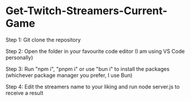﻿# Get-Twitch-Streamers-Current-Game

Step 1: Git clone the repository

Step 2: Open the folder in your favourite code editor (I am using VS Code personally)

Step 3: Run "npm i", "pnpm i" or use "bun i" to install the packages (whichever package manager you prefer, I use Bun)

Step 4: Edit the streamers name to your liking and run node server.js to receive a result
